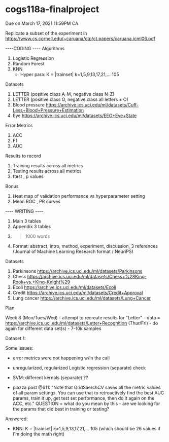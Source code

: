 # cogs118a-finalproject

Due on March 17, 2021 11:59PM CA 

Replicate a subset of the experiment in ​https://www.cs.cornell.edu/~caruana/ctp/ct.papers/caruana.icml06.pdf

----CODING ----
Algorithms
1. Logistic Regression
2. Random Forest
3. KNN 
    - Hyper para:  K = |trainset| k=1,5,9,13,17,21,... 105

Datasets
1. LETTER (positive class A-M, negative class N-Z)
2. LETTER (positive class O, negative class all letters ≠ O)
3. Blood pressure https://archive.ics.uci.edu/ml/datasets/Cuff-Less+Blood+Pressure+Estimation
4. Eye https://archive.ics.uci.edu/ml/datasets/EEG+Eye+State

Error Metrics
1. ACC
2. F1
3. AUC

Results to record
1. Training results across all metrics
2. Testing results across all metrics 
3. ttest , p values

Bonus
1. Heat map of validation performance vs hyperparameter setting 
2. Mean ROC , PR curves

---- WRITING ---- 
1. Main 3 tables
2. Appendix 3 tables
3. >1000 words
4. Format: abstract, intro, method, experiment, discussion, 3 references (Journal of Machine Learning Research format / NeuriPS)











Datasets

1. Parkinsons https://archive.ics.uci.edu/ml/datasets/Parkinsons
2. Chess https://archive.ics.uci.edu/ml/datasets/Chess+%28King-Rook+vs.+King-Knight%29
3. Ecoli https://archive.ics.uci.edu/ml/datasets/Ecoli
4. Credit https://archive.ics.uci.edu/ml/datasets/Credit+Approval
5. Lung cancer https://archive.ics.uci.edu/ml/datasets/Lung+Cancer


Plan

Week 8 
(Mon/Tues/Wed) - attempt to recreate results for "Letter" 
    - data = https://archive.ics.uci.edu/ml/datasets/Letter+Recognition
(Thur/Fri) - do again for different data set(s) 
    - 7-10k samples
    
    
 
 Dataset 1:
 
 Some issues:
  - error metrics were not happening w/in the call
  - unregularized, regularized Logistic regression (separate) check 
  - SVM: different kernals (separate) ??

 
  - piazza post @611: "Note that GridSaerchCV saves all the metric values of all param settings. You can use that to retroactively find the best AUC params, train it up, get test set performance, then do it again on the ACC, etc." QUESTION = what do you mean by this - are we looking for the params that did best in training or testing?

 Answered:
  - KNN: K = |trainset| k=1,5,9,13,17,21,... 105 (which should be 26 values if I'm doing the math right)







